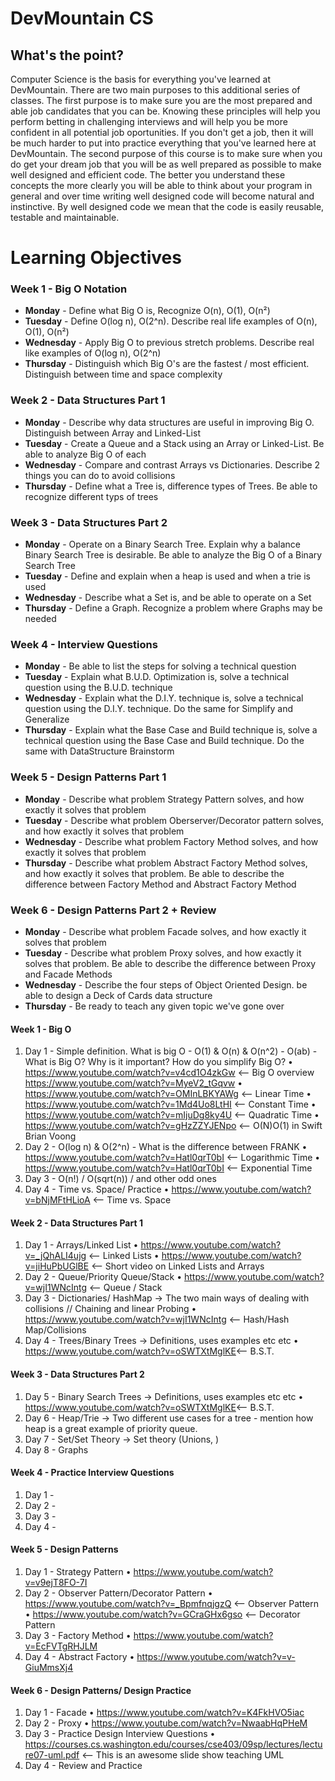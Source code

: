 # DevMountain CS 

## What's the point?

Computer Science is the basis for everything you've learned at DevMountain. There are two main purposes to this additional series of classes. The first purpose is to make sure you are the most prepared and able job candidates that you can be. Knowing these principles will help you perform betting in challenging interviews and will help you be more confident in all potential job oportunities. If you don't get a job, then it will be much harder to put into practice everything that you've learned here at DevMountain. The second purpose of this course is to make sure when you do get your dream job that you will be as well prepared as possible to make well designed and efficient code. The better you understand these concepts the more clearly you will be able to think about your program in general and over time writing well designed code will become natural and instinctive. By well designed code we mean that the code is easily reusable, testable and maintainable.


# Learning Objectives

### Week 1 - Big O Notation

* __Monday__ - Define what Big O is, Recognize O(n), O(1), O(n²)
* __Tuesday__ - Define O(log n), O(2^n). Describe real life examples of O(n), O(1), O(n²)
* __Wednesday__ - Apply Big O to previous stretch problems. Describe real like examples of O(log n), O(2^n)
* __Thursday__ - Distinguish which Big O's are the fastest / most efficient. Distinguish between time and space complexity

### Week 2 - Data Structures Part 1

* __Monday__ - Describe why data structures are useful in improving Big O. Distinguish between Array and Linked-List
* __Tuesday__ - Create a Queue and a Stack using an Array or Linked-List. Be able to analyze Big O of each
* __Wednesday__ - Compare and contrast Arrays vs Dictionaries. Describe 2 things you can do to avoid collisions
* __Thursday__ -  Define what a Tree is, difference types of Trees. Be able to recognize different typs of trees

### Week 3 - Data Structures Part 2

* __Monday__ - Operate on a Binary Search Tree. Explain why a balance Binary Search Tree is desirable. Be able to analyze the Big O of a Binary Search Tree
* __Tuesday__ -  Define and explain when a heap is used and when a trie is used
* __Wednesday__ -  Describe what a Set is, and be able to operate on a Set
* __Thursday__ - Define a Graph. Recognize a problem where Graphs may be needed

### Week 4 - Interview Questions

* __Monday__ - Be able to list the steps for solving a technical question
* __Tuesday__ - Explain what B.U.D. Optimization is, solve a technical question using the B.U.D. technique
* __Wednesday__ - Explain what the D.I.Y. technique is, solve a technical question using the D.I.Y. technique. Do the same for Simplify and Generalize
* __Thursday__ -  Explain what the Base Case and Build technique is, solve a technical question using the Base Case and Build technique. Do the same with DataStructure Brainstorm

### Week 5 - Design Patterns Part 1

* __Monday__ - Describe what problem Strategy Pattern solves, and how exactly it solves that problem 
* __Tuesday__ - Describe what problem Oberserver/Decorator pattern solves, and how exactly it solves that problem 
* __Wednesday__ - Describe what problem Factory Method solves, and how exactly it solves that problem 
* __Thursday__ - Describe what problem Abstract Factory Method solves, and how exactly it solves that problem. Be able to describe the difference between Factory Method and Abstract Factory Method

### Week 6 - Design Patterns Part 2 + Review

* __Monday__ -  Describe what problem Facade solves, and how exactly it solves that problem
* __Tuesday__ - Describe what problem Proxy solves, and how exactly it solves that problem. Be able to describe the difference between Proxy and Facade Methods
* __Wednesday__ - Describe the four steps of Object Oriented Design. be able to design a Deck of Cards data structure 
* __Thursday__ - Be ready to teach any given topic we've gone over 




























#### Week 1 - Big O
 1. Day 1 - Simple definition. What is big O - O(1) & O(n) & O(n^2) - O(ab) - What is Big        O?     Why is it important? How do you simplify Big O?
 • https://www.youtube.com/watch?v=v4cd1O4zkGw  <—  Big O overview
 https://www.youtube.com/watch?v=MyeV2_tGqvw
 • https://www.youtube.com/watch?v=OMInLBKYAWg  <—  Linear Time
 • https://www.youtube.com/watch?v=1Md4Uo8LtHI  <—  Constant Time
 • https://www.youtube.com/watch?v=mIjuDg8ky4U  <—  Quadratic Time
 • https://www.youtube.com/watch?v=gHzZZYJENpo  <—  O(N)O(1) in Swift Brian Voong
 2. Day 2 - O(log n) & O(2^n)  - What is the difference between FRANK
 • https://www.youtube.com/watch?v=Hatl0qrT0bI  <—  Logarithmic Time
 • https://www.youtube.com/watch?v=Hatl0qrT0bI  <—  Exponential Time
 3. Day 3 - O(n!) / O(sqrt(n)) / and other odd ones
 4. Day 4 - Time vs. Space/ Practice
 • https://www.youtube.com/watch?v=bNjMFtHLioA  <—  Time vs. Space
 
#### Week 2 - Data Structures Part 1
 1. Day 1 - Arrays/Linked List 
 • https://www.youtube.com/watch?v=_jQhALI4ujg  <—  Linked Lists
 • https://www.youtube.com/watch?v=jiHuPbUGlBE        <— Short video on Linked Lists and Arrays
 2. Day 2 - Queue/Priority Queue/Stack
 • https://www.youtube.com/watch?v=wjI1WNcIntg <— Queue / Stack
 3. Day 3 - Dictionaries/ HashMap -> The two main ways of dealing with collisions  // Chaining and linear Probing
 • https://www.youtube.com/watch?v=wjI1WNcIntg <— Hash/Hash Map/Collisions
 4. Day 4 - Trees/Binary Trees -> Definitions, uses examples etc etc
 • https://www.youtube.com/watch?v=oSWTXtMglKE<— B.S.T.
 
#### Week 3 - Data Structures Part 2
 1. Day 5 - Binary Search Trees -> Definitions, uses examples etc etc
 • https://www.youtube.com/watch?v=oSWTXtMglKE<— B.S.T.
 2. Day 6 - Heap/Trie -> Two different use cases for a tree - mention how heap is a great example of priority queue.
 3. Day 7 - Set/Set Theory -> Set theory (Unions, )
 4. Day 8 - Graphs
 
#### Week 4 - Practice Interview Questions
 1. Day 1 -
 2. Day 2 -
 3. Day 3 -
 4. Day 4 -
 
#### Week 5 - Design Patterns
 1. Day 1 - Strategy Pattern
 • https://www.youtube.com/watch?v=v9ejT8FO-7I
 2. Day 2 - Observer Pattern/Decorator Pattern
 • https://www.youtube.com/watch?v=_BpmfnqjgzQ <— Observer Pattern
 • https://www.youtube.com/watch?v=GCraGHx6gso <— Decorator Pattern
 3. Day 3 - Factory Method
 • https://www.youtube.com/watch?v=EcFVTgRHJLM
 4. Day 4 - Abstract Factory
 • https://www.youtube.com/watch?v=v-GiuMmsXj4
 
#### Week 6 - Design Patterns/ Design Practice
 1. Day 1 - Facade
 • https://www.youtube.com/watch?v=K4FkHVO5iac
 2. Day 2 - Proxy
 • https://www.youtube.com/watch?v=NwaabHqPHeM
 3. Day 3 - Practice Design Interview Questions
 • https://courses.cs.washington.edu/courses/cse403/09sp/lectures/lecture07-uml.pdf <— This is an awesome slide show teaching UML
 4. Day 4 - Review and Practice 
 
